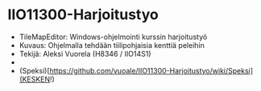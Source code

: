 # IIO11300-Harjoitustyo
* TileMapEditor: Windows-ohjelmointi kurssin harjoitustyö
* Kuvaus: Ohjelmalla tehdään tiilipohjaisia kenttiä peleihin
* Tekijä: Aleksi Vuorela (H8346 / IIO14S1)
* 
* (Speksi)[https://github.com/vuoale/IIO11300-Harjoitustyo/wiki/Speksi](KESKEN!)
